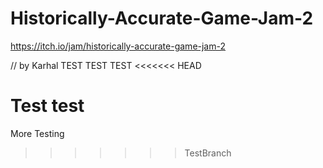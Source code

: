 # Historically-Accurate-Game-Jam-2
https://itch.io/jam/historically-accurate-game-jam-2

// by Karhal
TEST TEST TEST
<<<<<<< HEAD

Test test
=======
More Testing
>>>>>>> TestBranch
